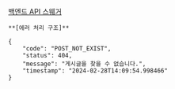 [백엔드 API 스웨거](http://3.39.78.198:8080/swagger-ui/index.html#/)


```
**[에러 처리 구조]** 

{
    "code": "POST_NOT_EXIST",
    "status": 404,
    "message": "게시글을 찾을 수 없습니다.",
    "timestamp": "2024-02-28T14:09:54.998466"
}
```
